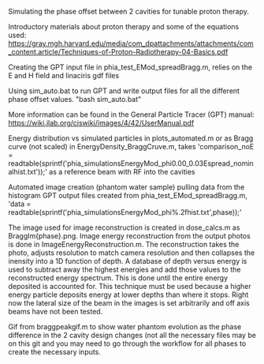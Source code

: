 Simulating the phase offset between 2 cavities for tunable proton therapy.

Introductory materials about proton therapy and some of the equations used: https://gray.mgh.harvard.edu/media/com_dpattachments/attachments/com_content.article/Techniques-of-Proton-Radiotherapy-04-Basics.pdf 

Creating the GPT input file in phia_test_EMod_spreadBragg.m,
  relies on the E and H field and linaciris gdf files
  
Using sim_auto.bat to run GPT and write output files for all the different phase offset values. "bash sim_auto.bat"

More information can be found in the General Particle Tracer (GPT) manual: https://wiki.jlab.org/ciswiki/images/4/42/UserManual.pdf  

Energy distribution vs simulated particles in plots_automated.m or as Bragg curve (not scaled) in EnergyDensity_BraggCruve.m, takes 
'comparison_noE = readtable(sprintf('phia_simulationsEnergyMod_phi0.00_0.03Espread_nominalhist.txt'));' as a reference beam with RF into the cavities

Automated image creation (phantom water sample) pulling data from the histogram GPT output files created from phia_test_EMod_spreadBragg.m,
  'data = readtable(sprintf('phia_simulationsEnergyMod_phi%.2fhist.txt',phase));'
  
The image used for image reconstruction is created in dose_calcs.m as BraggIm{phase}.png. Image energy reconstruction from the output photos is done in ImageEnergyReconstruction.m. The reconstruction takes the photo, adjusts resolution to match camera resolution and then collapses the inensity into a 1D function of depth. A database of depth versus energy is used to subtract away the highest energies and add those values to the reconstructed energy spectrum. This is done until the entire energy deposited is accounted for. This technique must be used because a higher energy particle deposits energy at lower depths than where it stops. Right now the lateral size of the beam in the images is set arbitrarily and off axis beams have not been tested.

Gif from braggpeakgif.m to show water phantom evolution as the phase difference in the 2 cavity design changes (not all the necessary files may be on this git and you may need to go through the workflow for all phases to create the necessary inputs.
